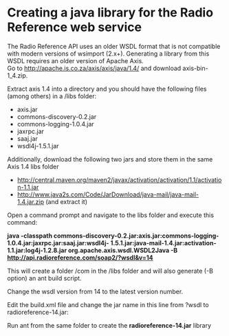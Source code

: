# Creating a java library for the Radio Reference web service

The Radio Reference API uses an older WSDL format that is not compatible with modern 
versions of wsimport (2.x+).  Generating a library from this WSDL requires an older version of Apache Axis.  
Go to http://apache.is.co.za/axis/axis/java/1.4/ and download axis-bin-1_4.zip.

Extract axis 1.4 into a directory and you should have the following files (among others) in a /libs folder:

* axis.jar
* commons-discovery-0.2.jar
* commons-logging-1.0.4.jar
* jaxrpc.jar
* saaj.jar
* wsdl4j-1.5.1.jar

Additionally, download the following two jars and store them in the same Axis 1.4 libs folder

* http://central.maven.org/maven2/javax/activation/activation/1.1/activation-1.1.jar
* http://www.java2s.com/Code/JarDownload/java-mail/java-mail-1.4.jar.zip (and extract it)

Open a command prompt and navigate to the libs folder and execute this command:

**java -classpath commons-discovery-0.2.jar:axis.jar:commons-logging-1.0.4.jar:jaxrpc.jar:saaj.jar:wsdl4j-    1.5.1.jar:java-mail-1.4.jar:activation-1.1.jar:log4j-1.2.8.jar org.apache.axis.wsdl.WSDL2Java -B http://api.radioreference.com/soap2/?wsdl&v=14**

This will create a folder /com in the /libs folder and will also generate (-B option) an ant build script.

Change the wsdl version from 14 to the latest version number.

Edit the build.xml file and change the jar name in this line from ?wsdl to radioreference-14.jar:
**<jar jarfile="radioreference-14.jar" basedir="${build.classes}" >**

Run ant from the same folder to create the **radioreference-14.jar** library




 